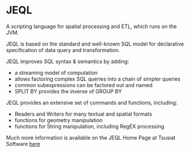 JEQL
====
A scripting language for spatial processing and ETL, which runs on the JVM.  

JEQL is based on the standard and well-known SQL model for declarative specification of data query and transformation.

JEQL improves SQL syntax & semantics by adding:

* a streaming model of computation
* allows factoring complex SQL queries into a chain of simpler queries
* common subexpressions can be factored out and named
* SPLIT BY provides the inverse of GROUP BY
 
JEQL provides an extensive set of commands and functions, including:

* Readers and Writers for many textual and spatial formats
* functions for geometry manipulation
* functions for String manipulation, including RegEX processing


Much more information is available on the JEQL Home Page at Tsusiat Software [here](http://tsusiatsoftware.net/jeql/main.html)



